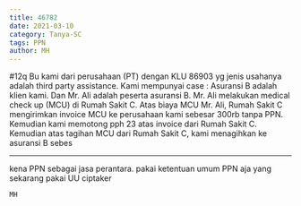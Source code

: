 ```yaml
---
title: 46782
date: 2021-03-10
category: Tanya-SC
tags: PPN
author: MH
---
```


#12q Bu kami dari perusahaan (PT) dengan KLU 86903 yg jenis usahanya adalah third party assistance. Kami mempunyai case : Asuransi B adalah klien kami. Dan Mr. Ali adalah peserta asuransi B. Mr. Ali melakukan medical check up (MCU) di Rumah Sakit C. Atas biaya MCU Mr. Ali, Rumah Sakit C mengirimkan invoice MCU ke perusahaan kami sebesar 300rb tanpa PPN. Kemudian kami memotong pph 23 atas invoice dari Rumah Sakit C. Kemudian atas tagihan MCU dari Rumah Sakit C, kami menagihkan ke asuransi B sebes

---

kena PPN sebagai jasa perantara. pakai ketentuan umum PPN aja yang sekarang pakai UU ciptaker

`MH`
